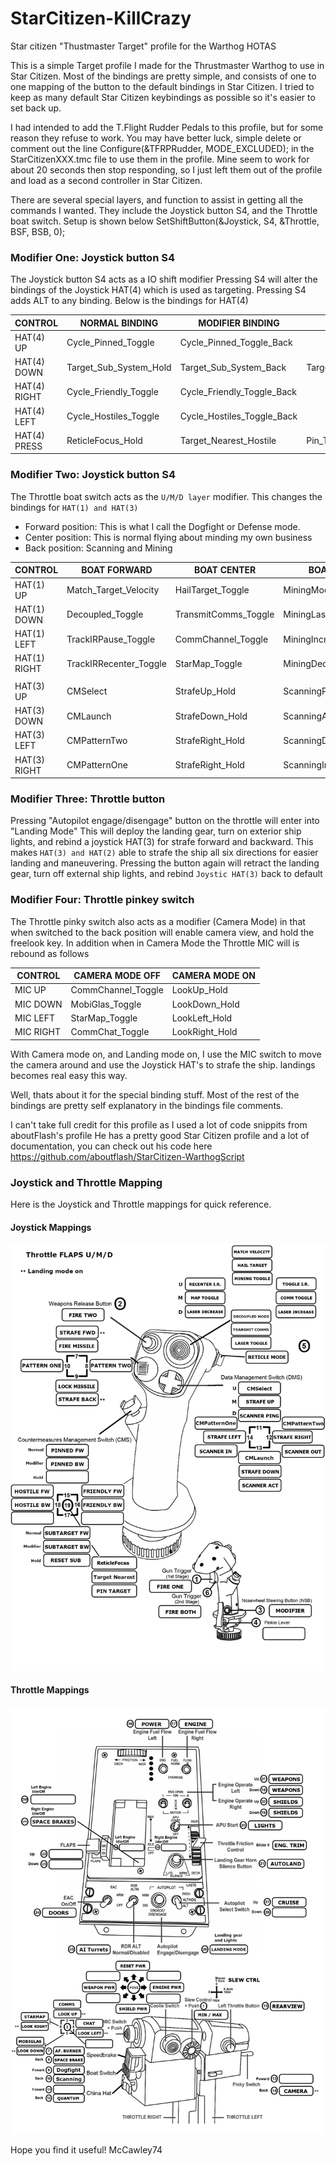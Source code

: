 # StarCitizen-KillCrazy
Star citizen "Thustmaster Target" profile for the Warthog HOTAS

This is a simple Target profile I made for the Thrustmaster Warthog to use in Star Citizen.
Most of the bindings are pretty simple, and consists of one to one mapping of the button
to the default bindings in Star Citizen.
I tried to keep as many default Star Citizen keybindings as possible so it's easier to
set back up.

I had intended to add the T.Flight Rudder Pedals to this profile, but for some reason they
refuse to work. You may have better luck, simple delete or comment out the line
Configure(&TFRPRudder, MODE_EXCLUDED); in the StarCitizenXXX.tmc file to use them in the
profile. Mine seem to work for about 20 seconds then stop responding, so I just left them out
of the profile and load as a second controller in Star Citizen.

There are several special layers, and function to assist in getting all the commands I wanted.
They include the Joystick button S4, and the Throttle boat switch. Setup is shown below
    SetShiftButton(&Joystick, S4, &Throttle, BSF, BSB, 0);
   
### Modifier One: Joystick button S4

The Joystick button S4 acts as a IO shift modifier
Pressing S4 will alter the bindings of the Joystick HAT(4) which is used as targeting.
Pressing S4 adds ALT to any binding. Below is the bindings for HAT(4)
    
| CONTROL      | NORMAL BINDING         | MODIFIER BINDING           | BUTTON HELD             |
|--------------|------------------------|----------------------------|-------------------------|
| HAT(4) UP    | Cycle_Pinned_Toggle    | Cycle_Pinned_Toggle_Back   |                         |
| HAT(4) DOWN  | Target_Sub_System_Hold | Target_Sub_System_Back     | Target_Sub_System_Reset |
| HAT(4) RIGHT | Cycle_Friendly_Toggle  | Cycle_Friendly_Toggle_Back |                         |
| HAT(4) LEFT  | Cycle_Hostiles_Toggle  | Cycle_Hostiles_Toggle_Back |                         |
| HAT(4) PRESS | ReticleFocus_Hold      | Target_Nearest_Hostile     | Pin_Target_Focus        |


### Modifier Two: Joystick button S4
The Throttle boat switch acts as the ```U/M/D layer``` modifier.
This changes the bindings for ```HAT(1) and HAT(3)```
    
* Forward position: This is what I call the Dogfight or Defense mode.
* Center position: This is normal flying about minding my own business
* Back position: Scanning and Mining
    
| CONTROL      | BOAT FORWARD           | BOAT CENTER          | BOAT BACK             |
|--------------|------------------------|----------------------|-----------------------|
| HAT(1) UP    | Match_Target_Velocity  | HailTarget_Toggle    | MiningMode_Toggle     |
| HAT(1) DOWN  | Decoupled_Toggle       | TransmitComms_Toggle | MiningLaser_Toggle    |
| HAT(1) LEFT  | TrackIRPause_Toggle    | CommChannel_Toggle   | MiningIncrease_Toggle |
| HAT(1) RIGHT | TrackIRRecenter_Toggle | StarMap_Toggle       | MiningDecrease_Toggle |
|              |                        |                      |                       |
| HAT(3) UP    | CMSelect               | StrafeUp_Hold        | ScanningPing_Hold     |
| HAT(3) DOWN  | CMLaunch               | StrafeDown_Hold      | ScanningActivate_Hold |
| HAT(3) LEFT  | CMPatternTwo           | StrafeRight_Hold     | ScanningDecrease_Hold |
| HAT(3) RIGHT | CMPatternOne           | StrafeRight_Hold     | ScanningIncrease_Hold |


### Modifier Three: Throttle button
Pressing "Autopilot engage/disengage" button on the throttle will enter into "Landing Mode"
This will deploy the landing gear, turn on exterior ship lights, and rebind a joystick HAT(3)
for strafe forward and backward. This makes ```HAT(3) and HAT(2)``` able to strafe the ship all
six directions for easier landing and maneuvering.
Pressing the button again will retract the landing gear, turn off external ship lights, and
rebind ```Joystic HAT(3)``` back to default

### Modifier Four: Throttle pinkey switch
The Throttle pinky switch also acts as a modifier (Camera Mode) in that when switched to the back position
will enable camera view, and hold the freelook key.
In addition when in Camera Mode the Throttle MIC will is rebound as follows
    
| CONTROL   | CAMERA MODE OFF    | CAMERA MODE ON |
|-----------|--------------------|----------------|
| MIC UP    | CommChannel_Toggle | LookUp_Hold    |
| MIC DOWN  | MobiGlas_Toggle    | LookDown_Hold  |
| MIC LEFT  | StarMap_Toggle     | LookLeft_Hold  |
| MIC RIGHT | CommChat_Toggle    | LookRight_Hold |
    
With Camera mode on, and Landing mode on, I use the MIC switch to move the camera around and use the
Joystick HAT's to strafe the ship. landings becomes real easy this way.

Well, thats about it for the special binding stuff. Most of the rest of the bindings are pretty self
explanatory in the bindings file comments.

I can't take full credit for this profile as I used a lot of code snippits from aboutFlash's profile
He has a pretty good Star Citizen profile and a lot of documentation, you can check out his code here
https://github.com/aboutflash/StarCitizen-WarthogScript

### Joystick and Throttle Mapping
Here is the Joystick and Throttle mappings for quick reference.

#### Joystick Mappings
![Joystick Mappings](Joystick_Map.png "Warthog Joystick")

#### Throttle Mappings
![Throttle Mappings](Throttle_Map.png "Warthog Throttle")

Hope you find it useful!
McCawley74
